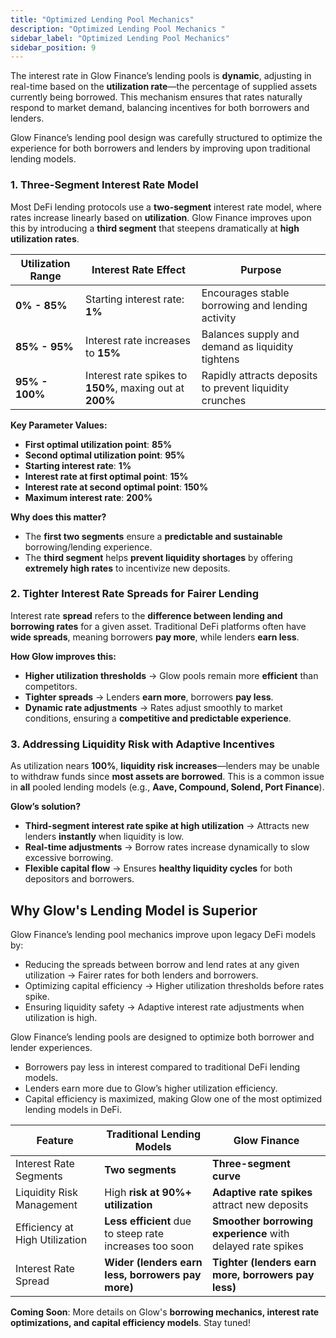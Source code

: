 ```yaml
---
title: "Optimized Lending Pool Mechanics"
description: "Optimized Lending Pool Mechanics "
sidebar_label: "Optimized Lending Pool Mechanics"
sidebar_position: 9
---
```


The interest rate in Glow Finance’s lending pools is **dynamic**, adjusting in real-time based on the **utilization rate**—the percentage of supplied assets currently being borrowed. This mechanism ensures that rates naturally respond to market demand, balancing incentives for both borrowers and lenders.

Glow Finance’s lending pool design was carefully structured to optimize the experience for both borrowers and lenders by improving upon traditional lending models.

### 1. Three-Segment Interest Rate Model

Most DeFi lending protocols use a **two-segment** interest rate model, where rates increase linearly based on **utilization**. Glow Finance improves upon this by introducing a **third segment** that steepens dramatically at **high utilization rates**.

| **Utilization Range** | **Interest Rate Effect** | **Purpose** |
| --- | --- | --- |
| **0% - 85%** | Starting interest rate: **1%** | Encourages stable borrowing and lending activity |
| **85% - 95%** | Interest rate increases to **15%** | Balances supply and demand as liquidity tightens |
| **95% - 100%** | Interest rate spikes to **150%**, maxing out at **200%** | Rapidly attracts deposits to prevent liquidity crunches |

**Key Parameter Values:**

- **First optimal utilization point**: **85%**
- **Second optimal utilization point**: **95%**
- **Starting interest rate**: **1%**
- **Interest rate at first optimal point**: **15%**
- **Interest rate at second optimal point**: **150%**
- **Maximum interest rate**: **200%**

**Why does this matter?**

- The **first two segments** ensure a **predictable and sustainable** borrowing/lending experience.
- The **third segment** helps **prevent liquidity shortages** by offering **extremely high rates** to incentivize new deposits.

### 2. Tighter Interest Rate Spreads for Fairer Lending

Interest rate **spread** refers to the **difference between lending and borrowing rates** for a given asset. Traditional DeFi platforms often have **wide spreads**, meaning borrowers **pay more**, while lenders **earn less**.

**How Glow improves this:**

- **Higher utilization thresholds** → Glow pools remain more **efficient** than competitors.
- **Tighter spreads** → Lenders **earn more**, borrowers **pay less**.
- **Dynamic rate adjustments** → Rates adjust smoothly to market conditions, ensuring a **competitive and predictable experience**.

### 3. Addressing Liquidity Risk with Adaptive Incentives

As utilization nears **100%**, **liquidity risk increases**—lenders may be unable to withdraw funds since **most assets are borrowed**. This is a common issue in **all** pooled lending models (e.g., **Aave, Compound, Solend, Port Finance**).

**Glow’s solution?**

- **Third-segment interest rate spike at high utilization** → Attracts new lenders **instantly** when liquidity is low.
- **Real-time adjustments** → Borrow rates increase dynamically to slow excessive borrowing.
- **Flexible capital flow** → Ensures **healthy liquidity cycles** for both depositors and borrowers.

## Why Glow's Lending Model is Superior

Glow Finance’s lending pool mechanics improve upon legacy DeFi models by:

- Reducing the spreads between borrow and lend rates at any given utilization → Fairer rates for both lenders and borrowers.
- Optimizing capital efficiency → Higher utilization thresholds before rates spike.
- Ensuring liquidity safety → Adaptive interest rate adjustments when utilization is high.

Glow Finance’s lending pools are designed to optimize both borrower and lender experiences.

- Borrowers pay less in interest compared to traditional DeFi lending models.
- Lenders earn more due to Glow’s higher utilization efficiency.
- Capital efficiency is maximized, making Glow one of the most optimized lending models in DeFi.

| **Feature** | **Traditional Lending Models** | **Glow Finance** |
| --- | --- | --- |
| Interest Rate Segments | **Two segments** | **Three-segment curve** |
| Liquidity Risk Management | High **risk at 90%+ utilization** | **Adaptive rate spikes** attract new deposits |
| Efficiency at High Utilization | **Less efficient** due to steep rate increases too soon | **Smoother borrowing experience** with delayed rate spikes |
| Interest Rate Spread | **Wider (lenders earn less, borrowers pay more)** | **Tighter (lenders earn more, borrowers pay less)** |

**Coming Soon**: More details on Glow's **borrowing mechanics, interest rate optimizations, and capital efficiency models**. Stay tuned!
